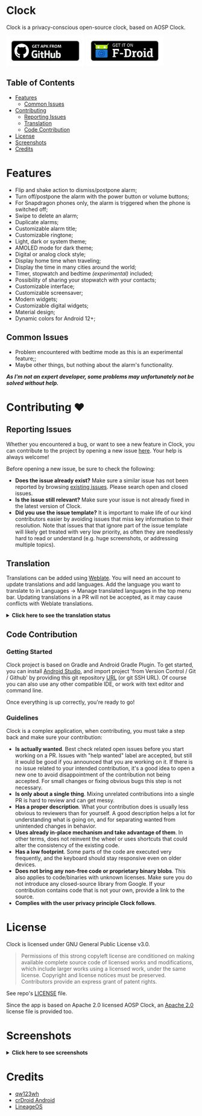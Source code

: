 # Clock
Clock is a privacy-conscious open-source clock, based on AOSP Clock.

[<img src="/images/badge_github.png" alt="Get it on GitHub" height="80">](https://github.com/BlackyHawky/Clock/releases)
[<img src="/images/badge-f-droid.png" alt="Get it on F-Droid" height="80">](https://f-droid.org/packages/com.best.deskclock/)

## Table of Contents

- [Features](#features)
  * [Common Issues](#common-issues)
- [Contributing](#contributing-)
  * [Reporting Issues](#reporting-issues)
  * [Translation](#translation)
  * [Code Contribution](#code-contribution)
- [License](#license)
- [Screenshots](#screenshots)
- [Credits](#credits)

# Features
* Flip and shake action to dismiss/postpone alarm;
* Turn off/postpone the alarm with the power button or volume buttons;
* For Snapdragon phones only, the alarm is triggered when the phone is switched off;
* Swipe to delete an alarm;
* Duplicate alarms;
* Customizable alarm title;
* Customizable ringtone;
* Light, dark or system theme;
* AMOLED mode for dark theme;
* Digital or analog clock style;
* Display home time when traveling;
* Display the time in many cities around the world;
* Timer, stopwatch and bedtime _(experimental)_ included;
* Possibility of sharing your stopwatch with your contacts;
* Customizable interface;
* Customizable screensaver;
* Modern widgets;
* Customizable digital widgets;
* Material design;
* Dynamic colors for Android 12+;

## Common Issues
* Problem encountered with bedtime mode as this is an experimental feature;;
* Maybe other things, but nothing about the alarm's functionality.

_<b>As I'm not an expert developer, some problems may unfortunately not be solved without help.</b>_

# Contributing ❤

## Reporting Issues

Whether you encountered a bug, or want to see a new feature in Clock, you can contribute to the project by opening a new issue [here](https://github.com/BlackyHawky/Clock/issues). Your help is always welcome!

Before opening a new issue, be sure to check the following:
- **Does the issue already exist?** Make sure a similar issue has not been reported by browsing [existing issues](https://github.com/BlackyHawky/Clock/issues). Please search open and closed issues.
- **Is the issue still relevant?** Make sure your issue is not already fixed in the latest version of Clock.
- **Did you use the issue template?** It is important to make life of our kind contributors easier by avoiding issues that miss key information to their resolution.
  Note that issues that that ignore part of the issue template will likely get treated with very low priority, as often they are needlessly hard to read or understand (e.g. huge screenshots, or addressing multiple topics).

## Translation
Translations can be added using [Weblate](https://translate.codeberg.org/projects/clock/). You will need an account to update translations and add languages. Add the language you want to translate to in Languages -> Manage translated languages in the top menu bar.
Updating translations in a PR will not be accepted, as it may cause conflicts with Weblate translations.

<details>
<summary><b>Click here to see the translation status</b></summary>
<br>

[![Translation status](https://translate.codeberg.org/widget/clock/clock/multi-auto.svg)](https://translate.codeberg.org/engage/clock/)
</details>

## Code Contribution

### Getting Started

Clock project is based on Gradle and Android Gradle Plugin. To get started, you can install [Android Studio](https://developer.android.com/studio), and import project 'from Version Control / Git / Github' by providing this git repository [URL](https://github.com/BlackyHawky/Clock.git) (or git SSH URL).
Of course you can also use any other compatible IDE, or work with text editor and command line.

Once everything is up correctly, you're ready to go!

### Guidelines

Clock is a complex application, when contributing, you must take a step back and make sure your contribution:
- **Is actually wanted**. Best check related open issues before you start working on a PR. Issues with "help wanted" label are accepted, but still it would be good if you announced that you are working on it.
  If there is no issue related to your intended contribution, it's a good idea to open a new one to avoid disappointment of the contribution not being accepted. For small changes or fixing obvious bugs this step is not necessary.
- **Is only about a single thing**. Mixing unrelated contributions into a single PR is hard to review and can get messy.
- **Has a proper description**. What your contribution does is usually less obvious to reviewers than for yourself. A good description helps a lot for understanding what is going on, and for separating wanted from unintended changes in behavior.
- **Uses already in-place mechanism and take advantage of them**. In other terms, does not reinvent the wheel or uses shortcuts that could alter the consistency of the existing code.
- **Has a low footprint**. Some parts of the code are executed very frequently, and the keyboard should stay responsive even on older devices.
- **Does not bring any non-free code or proprietary binary blobs**. This also applies to code/binaries with unknown licenses. Make sure you do not introduce any closed-source library from Google.
  If your contribution contains code that is not your own, provide a link to the source.
- **Complies with the user privacy principle Clock follows**.

# License

Clock is licensed under GNU General Public License v3.0.

> Permissions of this strong copyleft license are conditioned on making available complete source code of licensed works and modifications, which include larger works using a licensed work, under the same license. Copyright and license notices must be preserved. Contributors provide an express grant of patent rights.

See repo's [LICENSE](/LICENSE-GPL-3) file.

Since the app is based on Apache 2.0 licensed AOSP Clock, an [Apache 2.0](LICENSE-Apache-2.0) license file is provided too.

# Screenshots

<!--suppress CheckImageSize -->
<details>
<summary><b>Click here to see screenshots</b></summary>
<br>
 <img src="/fastlane/metadata/android/en-US/images/phoneScreenshots/01.jpg" alt="Screenshot 01" width="200" />
 <img src="/fastlane/metadata/android/en-US/images/phoneScreenshots/02.jpg" alt="Screenshot 02" width="200" />
 <img src="/fastlane/metadata/android/en-US/images/phoneScreenshots/03.jpg" alt="Screenshot 03" width="200" />
 <img src="/fastlane/metadata/android/en-US/images/phoneScreenshots/04.jpg" alt="Screenshot 04" width="200" />
 <img src="/fastlane/metadata/android/en-US/images/phoneScreenshots/05.jpg" alt="Screenshot 05" width="200" />
 <img src="/fastlane/metadata/android/en-US/images/phoneScreenshots/06.jpg" alt="Screenshot 06" width="200" />
 <img src="/fastlane/metadata/android/en-US/images/phoneScreenshots/07.jpg" alt="Screenshot 07" width="200" />
 <img src="/fastlane/metadata/android/en-US/images/phoneScreenshots/08.jpg" alt="Screenshot 08" width="200" />
 <img src="/fastlane/metadata/android/en-US/images/phoneScreenshots/09.jpg" alt="Screenshot 09" width="200" />
 <img src="/fastlane/metadata/android/en-US/images/phoneScreenshots/10.jpg" alt="Screenshot 10" width="200" />
 <img src="/fastlane/metadata/android/en-US/images/phoneScreenshots/11.jpg" alt="Screenshot 11" width="200" />
 <img src="/fastlane/metadata/android/en-US/images/phoneScreenshots/12.jpg" alt="Screenshot 12" width="200" />
</details>

# Credits
- [qw123wh](https://github.com/qw123wh)
- [crDroid Android](https://github.com/crdroidandroid/android_packages_apps_DeskClock)
- [LineageOS](https://github.com/LineageOS/android_packages_apps_DeskClock)
